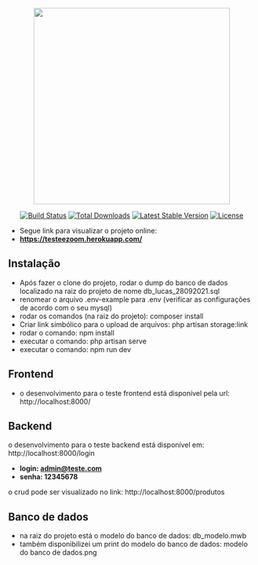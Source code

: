 <p align="center"><a href="https://laravel.com" target="_blank"><img src="https://raw.githubusercontent.com/laravel/art/master/logo-lockup/5%20SVG/2%20CMYK/1%20Full%20Color/laravel-logolockup-cmyk-red.svg" width="400"></a></p>

<p align="center">
<a href="https://travis-ci.org/laravel/framework"><img src="https://travis-ci.org/laravel/framework.svg" alt="Build Status"></a>
<a href="https://packagist.org/packages/laravel/framework"><img src="https://img.shields.io/packagist/dt/laravel/framework" alt="Total Downloads"></a>
<a href="https://packagist.org/packages/laravel/framework"><img src="https://img.shields.io/packagist/v/laravel/framework" alt="Latest Stable Version"></a>
<a href="https://packagist.org/packages/laravel/framework"><img src="https://img.shields.io/packagist/l/laravel/framework" alt="License"></a>
</p>

- Segue link para visualizar o projeto online:
- **https://testeezoom.herokuapp.com/**


## Instalação

- Após fazer o clone do projeto, rodar o dump do banco de dados localizado na raiz do projeto de nome db_lucas_28092021.sql
- renomear o arquivo .env-example para .env (verificar as configurações de acordo com o seu mysql)
- rodar os comandos (na raiz do projeto): composer install
- Criar link simbólico para o upload de arquivos: php artisan storage:link
- rodar o comando: npm install
- executar o comando: php artisan serve
- executar o comando: npm run dev

## Frontend

- o desenvolvimento para o teste frontend está disponível pela url: http://localhost:8000/

## Backend

o desenvolvimento para o teste backend está disponível em: http://localhost:8000/login
- **login: admin@teste.com**
- **senha: 12345678**

o crud pode ser visualizado no link: http://localhost:8000/produtos

## Banco de dados

- na raiz do projeto está o modelo do banco de dados: db_modelo.mwb
- também disponibilizei um print do modelo do banco de dados: modelo do banco de dados.png


